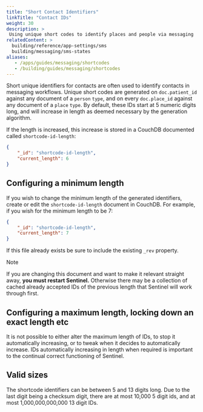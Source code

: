 ```yaml
---
title: "Short Contact Identifiers"
linkTitle: "Contact IDs"
weight: 30
description: >
 Using unique short codes to identify places and people via messaging
relatedContent: >
  building/reference/app-settings/sms
  building/messaging/sms-states
aliases:
   - /apps/guides/messaging/shortcodes
   - /building/guides/messaging/shortcodes
---
```


Short unique identifiers for contacts are often used to identify contacts in messaging workflows. Unique short codes  are generated on `doc.patient_id` against any document of a `person` `type`, and on every `doc.place_id` against any document of a `place` `type`. By default, these IDs start at 5 numeric digits long, and will increase in length as deemed necessary by the generation algorithm.

If the length is increased, this increase is stored in a CouchDB documented called `shortcode-id-length`:

```json
{
    "_id": "shortcode-id-length",
    "current_length": 6
}
```

## Configuring a minimum length

If you wish to change the minimum length of the generated identifiers, create or edit the `shortcode-id-length` document in CouchDB. For example, if you wish for the minimum length to be 7:

```json
{
    "_id": "shortcode-id-length",
    "current_length": 7
}
```

If this file already exists be sure to include the existing `_rev` property.

> [!NOTE]
> If you are changing this document and want to make it relevant straight away, **you must restart Sentinel.** Otherwise there may be a collection of cached already accepted IDs of the previous length that Sentinel will work through first. 


## Configuring a maximum length, locking down an exact length etc

It is not possible to either alter the maximum length of IDs, to stop it automatically increasing, or to tweak when it decides to automatically increase. IDs automatically increasing in length when required is important to the continual correct functioning of Sentinel.

## Valid sizes

The shortcode identifiers can be between 5 and 13 digits long. Due to the last digit being a checksum digit, there are at most 10,000 5 digit ids, and at most 1,000,000,000,000 13 digit IDs.

